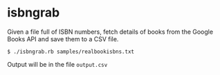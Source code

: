 # isbngrab
Given a file full of ISBN numbers, fetch details of books from the Google Books API and save them to a CSV file.

```
$ ./isbngrab.rb samples/realbookisbns.txt
```

Output will be in the file `output.csv` 
